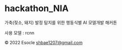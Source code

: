 # hackathon_NIA

가축(젖소, 돼지) 발정 탐지를 위한 행동식별 AI 모델개발 해커톤

사용 모델 : rcnn

© 2022 Esocle <shbae1207@gmail.com>
